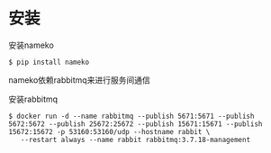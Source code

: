 # 安装

 安装nameko

```text
$ pip install nameko
```

nameko依赖rabbitmq来进行服务间通信

安装rabbitmq

```text
$ docker run -d --name rabbitmq --publish 5671:5671 --publish 5672:5672 --publish 25672:25672 --publish 15671:15671 --publish 15672:15672 -p 53160:53160/udp --hostname rabbit \
   --restart always --name rabbit rabbitmq:3.7.18-management
```

